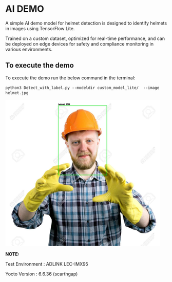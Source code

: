# **AI DEMO**

A simple AI demo model for helmet detection is designed to identify helmets in images using TensorFlow Lite. 

Trained on a custom dataset, optimized for real-time performance, and can be deployed on edge devices for safety and compliance monitoring in various environments.

## To execute the demo

To execute the demo run the below command in the terminal:

```shecll
python3 Detect_with_label.py --modeldir custom_model_lite/  --image helmet.jpg
```

<img src=".\result.jpg" alt="result" style="zoom: 47%;" />



**NOTE:**

Test Environment : ADLINK LEC-IMX95 

Yocto Version : 6.6.36 (scarthgap)